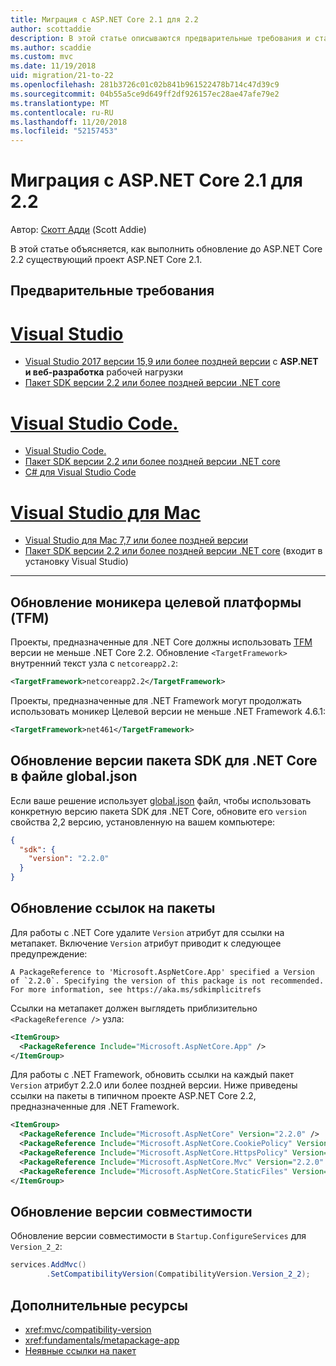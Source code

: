 ```yaml
---
title: Миграция с ASP.NET Core 2.1 для 2.2
author: scottaddie
description: В этой статье описываются предварительные требования и стандартные этапы миграции проекта ASP.NET Core 2.1 в ASP.NET Core 2.2.
ms.author: scaddie
ms.custom: mvc
ms.date: 11/19/2018
uid: migration/21-to-22
ms.openlocfilehash: 281b3726c01c02b841b961522478b714c47d39c9
ms.sourcegitcommit: 04b55a5ce9d649ff2df926157ec28ae47afe79e2
ms.translationtype: MT
ms.contentlocale: ru-RU
ms.lasthandoff: 11/20/2018
ms.locfileid: "52157453"
---
```

# <a name="migrate-from-aspnet-core-21-to-22"></a>Миграция с ASP.NET Core 2.1 для 2.2

Автор: [Скотт Адди](https://github.com/scottaddie) (Scott Addie)

В этой статье объясняется, как выполнить обновление до ASP.NET Core 2.2 существующий проект ASP.NET Core 2.1.

## <a name="prerequisites"></a>Предварительные требования

# <a name="visual-studiotabvisual-studio"></a>[Visual Studio](#tab/visual-studio)

* [Visual Studio 2017 версии 15,9 или более поздней версии](https://www.visualstudio.com/downloads/) с **ASP.NET и веб-разработка** рабочей нагрузки
* [Пакет SDK версии 2.2 или более поздней версии .NET core](https://www.microsoft.com/net/download/all)

# <a name="visual-studio-codetabvisual-studio-code"></a>[Visual Studio Code.](#tab/visual-studio-code)

* [Visual Studio Code.](https://code.visualstudio.com/download)
* [Пакет SDK версии 2.2 или более поздней версии .NET core](https://www.microsoft.com/net/download/all)
* [C# для Visual Studio Code](https://marketplace.visualstudio.com/items?itemName=ms-vscode.csharp)

# <a name="visual-studio-for-mactabvisual-studio-mac"></a>[Visual Studio для Mac](#tab/visual-studio-mac)

* [Visual Studio для Mac 7,7 или более поздней версии](https://www.visualstudio.com/downloads/)
* [Пакет SDK версии 2.2 или более поздней версии .NET core](https://www.microsoft.com/net/download/all) (входит в установку Visual Studio)

---

## <a name="update-target-framework-moniker-tfm"></a>Обновление моникера целевой платформы (TFM)

Проекты, предназначенные для .NET Core должны использовать [TFM](/dotnet/standard/frameworks#referring-to-frameworks) версии не меньше .NET Core 2.2. Обновление `<TargetFramework>` внутренний текст узла с `netcoreapp2.2`:

```xml
<TargetFramework>netcoreapp2.2</TargetFramework>
```

Проекты, предназначенные для .NET Framework могут продолжать использовать моникер Целевой версии не меньше .NET Framework 4.6.1:

```xml
<TargetFramework>net461</TargetFramework>
```

## <a name="update-net-core-sdk-version-in-globaljson"></a>Обновление версии пакета SDK для .NET Core в файле global.json

Если ваше решение использует [global.json](/dotnet/core/tools/global-json) файл, чтобы использовать конкретную версию пакета SDK для .NET Core, обновите его `version` свойства 2,2 версию, установленную на вашем компьютере:

```json
{
  "sdk": {
    "version": "2.2.0"
  }
}
```

## <a name="update-package-references"></a>Обновление ссылок на пакеты

Для работы с .NET Core удалите `Version` атрибут для ссылки на метапакет. Включение `Version` атрибут приводит к следующее предупреждение:

```console
A PackageReference to 'Microsoft.AspNetCore.App' specified a Version of `2.2.0`. Specifying the version of this package is not recommended. For more information, see https://aka.ms/sdkimplicitrefs
```

Ссылки на метапакет должен выглядеть приблизительно `<PackageReference />` узла:

```xml
<ItemGroup>
  <PackageReference Include="Microsoft.AspNetCore.App" />
</ItemGroup>
```

Для работы с .NET Framework, обновить ссылки на каждый пакет `Version` атрибут 2.2.0 или более поздней версии. Ниже приведены ссылки на пакеты в типичном проекте ASP.NET Core 2.2, предназначенные для .NET Framework.

```xml
<ItemGroup>
  <PackageReference Include="Microsoft.AspNetCore" Version="2.2.0" />
  <PackageReference Include="Microsoft.AspNetCore.CookiePolicy" Version="2.2.0" />
  <PackageReference Include="Microsoft.AspNetCore.HttpsPolicy" Version="2.2.0"/>
  <PackageReference Include="Microsoft.AspNetCore.Mvc" Version="2.2.0" />
  <PackageReference Include="Microsoft.AspNetCore.StaticFiles" Version="2.2.0" />
</ItemGroup>
```

## <a name="update-compatibility-version"></a>Обновление версии совместимости

Обновление версии совместимости в `Startup.ConfigureServices` для `Version_2_2`:

```csharp
services.AddMvc()
        .SetCompatibilityVersion(CompatibilityVersion.Version_2_2);
```

## <a name="additional-resources"></a>Дополнительные ресурсы

* <xref:mvc/compatibility-version>
* <xref:fundamentals/metapackage-app>
* [Неявные ссылки на пакет](/dotnet/core/tools/csproj#implicit-package-references)
